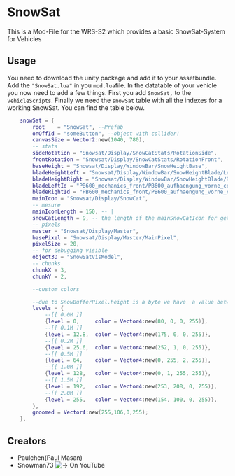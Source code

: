 # SnowSat

This is a Mod-File for the WRS-S2 which provides a basic SnowSat-System for Vehicles

## Usage
You need to download the unity package and add it to your assetbundle. Add the `"SnowSat.lua"` in you `mod.lua`file.
In the datatable of your vehicle you now need to add a few things. First you add `SnowSat,` to the `vehicleScripts`.
Finally we need the `snowSat` table with all the indexes for a working SnowSat. You can find the table below.

```lua
    snowSat = {
        root    = "SnowSat", --Prefab
        onOffId = "someButton", --object with collider!
        canvasSize = Vector2:new(1040, 780),
        -- stats
        sideRotation = "Snowsat/Display/SnowCatStats/RotationSide",
        frontRotation = "Snowsat/Display/SnowCatStats/RotationFront",
        baseHeight = "Snowsat/Display/WindowBar/SnowHeightBase",
        bladeHeightLeft = "Snowsat/Display/WindowBar/SnowHeightBlade/Left",
        bladeHeightRight = "Snowsat/Display/WindowBar/SnowHeightBlade/Right",
        bladeLeftId = "PB600_mechanics_front/PB600_aufhaengung_vorne_col/PB600_aufhaengung_front_gier/PB600_aufhaengung_front_nick/PB600_aufhaengung_front_roll/PB600_aufhaengung_front_col/PB600_SchildAttacher/Schild/Left",
        bladeRightId = "PB600_mechanics_front/PB600_aufhaengung_vorne_col/PB600_aufhaengung_front_gier/PB600_aufhaengung_front_nick/PB600_aufhaengung_front_roll/PB600_aufhaengung_front_col/PB600_SchildAttacher/Schild/Right",
        mainIcon = "Snowsat/Display/SnowCat",
        -- mesure
        mainIconLength = 150, -- |
        snowCatLength = 9, -- the length of the mainSnowCatIcon for getting the pixel coords in 3d space
        -- pixels
        master = "Snowsat/Display/Master",
        basePixel = "Snowsat/Display/Master/MainPixel",
        pixelSize = 20,
        -- for debugging visible
        object3D = "SnowSatVisModel",
        -- chunks
        chunkX = 3,
        chunkY = 2,

        --custom colors

		--due to SnowBufferPixel.height is a byte we have  a value between 0 and 255. So 1m == 128 (0.1m == 12,8)
        levels = {
            --[[ 0.0M ]]
            {level = 0,     color = Vector4:new(80, 0, 0, 255)},
            --[[ 0.1M ]]
            {level = 12.8,  color = Vector4:new(175, 0, 0, 255)},
            --[[ 0.2M ]]
            {level = 25.6,  color = Vector4:new(252, 1, 0, 255)},
            --[[ 0.5M ]]
            {level = 64,    color = Vector4:new(0, 255, 2, 255)},
            --[[ 1.0M ]]
            {level = 128,   color = Vector4:new(0, 1, 255, 255)},
            --[[ 1.5M ]]
            {level = 192,   color = Vector4:new(253, 208, 0, 255)},
            --[[ 2.0M ]]
            {level = 255,   color = Vector4:new(154, 100, 0, 255)},
        },
        groomed = Vector4:new(255,106,0,255);
    },
```

## Creators

- Paulchen(Paul Masan)
- Snowman73 ![-> On YouTube](https://www.youtube.com/channel/UCBjP9Jj0tvrrLM_dkWwsUNw)

